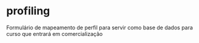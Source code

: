 # profiling
Formulário de mapeamento de perfil para servir como base de dados para curso que entrará em comercialização
